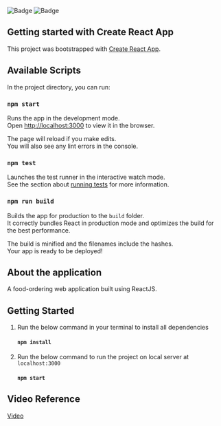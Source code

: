 ![Badge](https://img.shields.io/badge/food--ordering-application-green)
![Badge](https://img.shields.io/badge/open--source-%E2%9D%A4-red)

## Getting started with Create React App

This project was bootstrapped with [Create React App](https://github.com/facebook/create-react-app).

## Available Scripts

In the project directory, you can run:

### `npm start`

Runs the app in the development mode.\
Open [http://localhost:3000](http://localhost:3000) to view it in the browser.

The page will reload if you make edits.\
You will also see any lint errors in the console.

### `npm test`

Launches the test runner in the interactive watch mode.\
See the section about [running tests](https://facebook.github.io/create-react-app/docs/running-tests) for more information.

### `npm run build`

Builds the app for production to the `build` folder.\
It correctly bundles React in production mode and optimizes the build for the best performance.

The build is minified and the filenames include the hashes.\
Your app is ready to be deployed!

## About the application

A food-ordering web application built using ReactJS.

## Getting Started

1. Run the below command in your terminal to install all dependencies
    #### `npm install`
2. Run the below command to run the project on local server at `localhost:3000` 
    #### `npm start`   
    
## Video Reference
[Video](https://user-images.githubusercontent.com/80754608/127730891-8d5271f2-2018-4ab9-a9cd-b211d90b4426.mp4)
